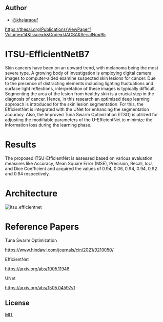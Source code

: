 
## Author

- [@khajaraouf](https://www.github.com/khajaraouf)

https://thesai.org/Publications/ViewPaper?Volume=14&Issue=5&Code=IJACSA&SerialNo=95

# ITSU-EfficientNetB7 

Skin cancers have been on an upward trend, with melanoma being the most severe type. A growing body of investigation is employing digital camera images to computer-aided examine suspected skin lesions for cancer. Due to the presence of distracting elements including lighting fluctuations and surface light reflections, interpretation of these images is typically difficult. Segmenting the area of the lesion from healthy skin is a crucial step in the diagnosis of cancer. Hence, in this research an optimized deep learning approach is introduced for the skin lesion segmentation. For this, the EfficientNet is integrated with the UNet for enhancing the segmentation accuracy. Also, the Improved Tuna Swarm Optimization (ITSO) is utilized for adjusting the modifiable parameters of the U-EfficientNet to minimize the information loss during the learning phase. 

# Results

The proposed ITSU-EfficientNet is assessed based on various evaluation measures like Accuracy, Mean Square Error (MSE), Precision, Recall, IoU, and Dice Coefficient and acquired the values of 0.94, 0.06, 0.94, 0.94,   0.92 and 0.94 respectively.

# Architecture

![itsu_efficientnet](https://github.com/khajaraouf/Segmentation_ITSU_EfficientNet/assets/70451209/4966dfde-7296-4dff-bdfe-d2b1c2e6c458)

# Reference Papers

Tuna Swarm Optimization

https://www.hindawi.com/journals/cin/2021/9210050/

EfficientNet

https://arxiv.org/abs/1905.11946

UNet

https://arxiv.org/abs/1505.04597v1
## License

[MIT](https://choosealicense.com/licenses/mit/)

